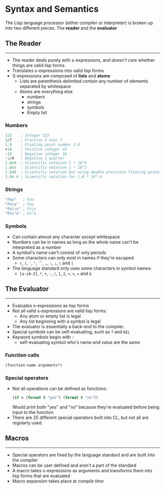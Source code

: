 # Syntax and Semantics

The Lisp language processor (either compiler or interpreter) is broken up into two different pieces. The **reader** and the **evaluator**

## The Reader
---
- The reader deals purely with s-expressions, and doesn't care whether things are valid lisp forms.
- Translates s-expressions into valid lisp forms
- S-expressions are composed of **lists** and **atoms**
  - Lists are parenthesis delimited contain any number of elements separated by whitespace
  - Atoms are everything else
    - numbers
    - strings
    - symbols
    - Empty list

### Numbers
```scheme
123    ; Integer 123
3/7    ; Fraction 3 over 7
1.0    ; Floating point number 1.0
+10    ; Positive integer 10
-10    ; Negative integer 10
-1/4   ; Negative 1 quarter
1.0e0  ; Scientific notation 1 * 10^0
1.0e3  ; Scientific notation 1 * 10^3
1.0d0  ; Scientific notation but using double precision floating points
1.0e-4 ; Scientific notation for 1.0 * 10^-4
```

### Strings
```scheme
"Foo"   ; Foo
"Fo\o"  ; Foo
"Fo\\o" ; Fo\o
"Fo\"o" ; Fo"o
```

### Symbols
- Can contain almost any character *except* whitespace
- Numbers can be in names as long as the whole name can't be interpreted as a number
- A symbol's name can't consist of only periods
- Some characters can only exist in names if they're escaped:
  - `(`, `)`, `'`, `"`, ```, `,`, `:`, `;`, `\` and `|`
- The language standard only uses some characters in symbol names:
  - `[a-zA-Z]`, `*`, `+`, `-`, `/`, `1`, `2`, `<`, `>`, `=` and `&`

## The Evaluator
---
- Evaluates s-expressions as lisp forms
- Not all valid s-expressions are valid lisp forms:
  - Any atom or empty list is legal
  - Any list beginning with a symbol is legal
- The evaluator is essentially a back-end to the compiler.
- Special symbols can be self-evaluating, such as `T` and `NIL`
- Keyword symbols begin with `:`
  - self-evaluating symbol who's name and value are the same

### Function calls
```lisp
(function-name arguments*)
```

### Special operators
- Not all operations can be defined as functions:
  ```lisp
  (if x (format t "yes") (format t "no"))
  ```
  Would print both "yes" and "no" because they're evaluated before being input to the function.
- There are 25 different special operators built into CL, but not all are regularly used.

## Macros
---
- Special operators are fixed by the language standard and are built into the compiler
- Macros can be user defined and aren't a part of the standard
- A macro takes s-expressions as arguments and transforms them into lisp forms that are evaluated
- Macro expansion takes place at *compile time*
